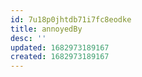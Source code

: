 ```yaml
---
id: 7u18p0jhtdb71i7fc8eodke
title: annoyedBy
desc: ''
updated: 1682973189167
created: 1682973189167
---
```

